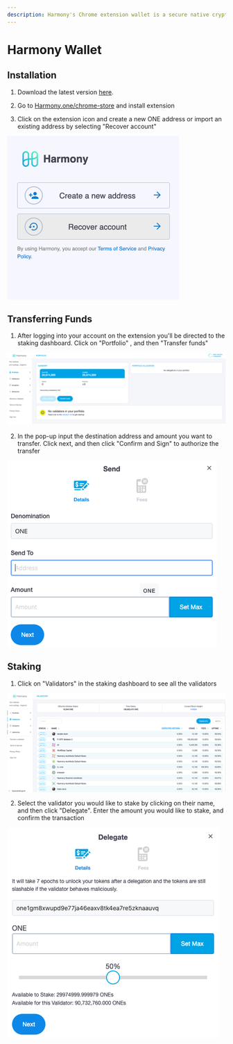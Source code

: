 ```yaml
---
description: Harmony's Chrome extension wallet is a secure native crypto wallet
---
```


# Harmony Wallet

## Installation 

1. Download the latest version [here](https://chrome.google.com/webstore/detail/harmony/bjaeebonnimhcakeckbnemejhdpngdmd).

1. Go to [Harmony.one/chrome-store](https://chrome.google.com/webstore/detail/harmony/bjaeebonnimhcakeckbnemejhdpngdmd) and install extension 
2. Click on the extension icon and create a new ONE address or import an existing address by selecting "Recover account"

![](../.gitbook/assets/screen-shot-2020-05-11-at-4.22.24-pm.png)

## Transferring Funds 

1. After logging into your account on the extension you'll be directed to the staking dashboard.  Click on "Portfolio" , and then "Transfer funds"

![](../.gitbook/assets/screen-shot-2020-05-11-at-4.28.52-pm.png)

2. In the pop-up input the destination address and amount you want to transfer. Click next, and then click "Confirm and Sign" to authorize the transfer

![Pop-Up ](../.gitbook/assets/screen-shot-2020-05-11-at-4.36.45-pm.png)

## Staking

1. Click on "Validators" in the staking dashboard to see all the validators 

![](../.gitbook/assets/screen-shot-2020-05-11-at-4.41.22-pm.png)

2. Select the validator you would like to stake by clicking on their name, and then click "Delegate". Enter the amount you would like to stake, and confirm the transaction

![](../.gitbook/assets/screen-shot-2020-05-11-at-4.45.27-pm.png)

